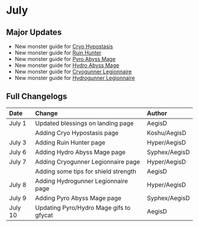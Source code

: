 # July

## Major Updates

* New monster guide for [Cryo Hypostasis](../../monsters/elites/cryo-hypostasis.md)
* New monster guide for [Ruin Hunter](../../monsters/ruin-constructs/ruin-hunter.md)
* New monster guide for [Pyro Abyss Mage](../../monsters/abyss-order/pyro-abyss-mage.md)
* New monster guide for [Hydro Abyss Mage](../../monsters/abyss-order/hydro-abyss-mage.md)
* New monster guide for [Cryogunner Legionnaire](../../monsters/fatui/cryogunner-legionnaire.md)
* New monster guide for [Hydrogunner Legionnaire](../../monsters/fatui/hydrogunner-legionnaire.md)

## Full Changelogs

| Date | Change | Author |
| :--- | :--- | :--- |
| July 1 | Updated blessings on landing page | AegisD |
|  | Adding Cryo Hypostasis page | Koshu/AegisD |
| July 3 | Adding Ruin Hunter page | Hyper/AegisD |
| July 6 | Adding Hydro Abyss Mage page | Syphex/AegisD |
| July 7 | Adding Cryogunner Legionnaire page | Hyper/AegisD |
|  | Adding some tips for shield strength | AegisD |
| July 8 | Adding Hydrogunner Legionnaire page | Hyper/AegisD |
| July 9 | Adding Pyro Abyss Mage page | Syphex/AegisD |
| July 10 | Updating Pyro/Hydro Mage gifs to gfycat | AegisD |

